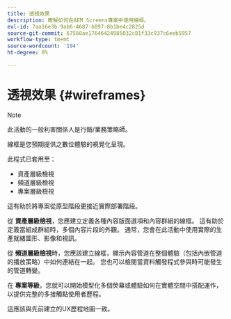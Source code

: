 ```yaml
---
title: 透視效果
description: 瞭解如何在AEM Screens專案中使用線框。
exl-id: 7aa16e3b-9ab6-4687-b897-8b1be4c2825d
source-git-commit: 67560ae17646424985032c81f33c937c6eeb5957
workflow-type: tm+mt
source-wordcount: '194'
ht-degree: 0%

---
```


# 透視效果 {#wireframes}

>[!NOTE]
>此活動的一般利害關係人是行銷/業務策略師。

線框是您預期提供之數位體驗的視覺化呈現。

此程式已套用至：

* 資產層級檢視
* 頻道層級檢視
* 專案層級檢視

這有助於將專案從原型階段更接近實際部署階段。

從 **資產層級檢視**，您應建立定義各種內容版面選項和內容群組的線框。 這有助於定義當組成群組時，多個內容片段的外觀。
通常，您會在此活動中使用實際的生產就緒圖形、影像和視訊。

從 **頻道層級檢視**&#x200B;時，您應該建立線框，顯示內容管道在整個體驗（包括內嵌管道的播放策略）中如何連結在一起。 您也可以檢閱當資料觸發程式參與時可能發生的管道轉變。

在 **專案等級**，您就可以開始模型化多個熒幕或體驗如何在實體空間中搭配運作，以提供完整的多接觸點使用者歷程。

這應該與先前建立的UX歷程地圖一致。
